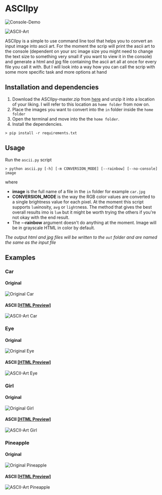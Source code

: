 # ASCIIpy
![Console-Demo](https://raw.githubusercontent.com/ElCap1tan/ASCIIpy/master/out/examples/demo.gif)

![ASCII-Art](https://raw.githubusercontent.com/ElCap1tan/ASCIIpy/master/out/examples/thefuck_cap.jpg)

ASCIIpy is a simple to use command line tool that helps you to convert an input image into ascii art. For the moment the scrip will print the ascii art to the console (dependent on your src image size you might need to change the text size to something very small if you want to view it in the console) and generate a html and jpg file containing the ascii art all at once for every file you call it with. But I will look into a way how you can call the scrip with some more specific task and more options at hand

## Installation and dependencies
1. Download the ASCIIpy-master.zip from [here](https://github.com/ElCap1tan/ASCIIpy/archive/master.zip) and unzip it into a location of your liking. I will refer to this location as ```home folder``` from now on.
2. Place the images you want to convert into the ```in``` folder inside the ```home folder```
3. Open the terminal and move into the the ```home folder```.
4. Install the dependencies.
```
> pip install -r requirements.txt
```
## Usage
Run the ```ascii.py``` script 
```
> python ascii.py [-h] [-m CONVERSION_MODE] [--rainbow] [--no-console] image
```
where
* **image** is the full name of a file in the ```in``` folder for example ```car.jpg```
* **CONVERSION_MODE** is the way the RGB color values are converted to a single brightness value for each pixel. At the moment this script supports ```lum```inosity, ```avg``` or ```light```ness. The method that gives the best overall results imo is ```lum``` but it might be worth trying the others if you're not okay with the end result.
* The **--rainbow** argument doesn't do anything at the moment. Image will be in grayscale HTML in color by default.

*The output html and jpg files will be written to the ```out``` folder and are named the same as the input file*

## Examples
### Car
#### Original
![Original Car](https://raw.githubusercontent.com/ElCap1tan/ASCIIpy/master/in/car.jpg)
#### ASCII [[HTML Preview]](http://htmlpreview.github.io/?https://github.com/ElCap1tan/ASCIIpy/blob/master/out/examples/car.html)
![ASCII-Art Car](https://raw.githubusercontent.com/ElCap1tan/ASCIIpy/master/out/examples/car.jpg)
### Eye
#### Original
![Original Eye](https://raw.githubusercontent.com/ElCap1tan/ASCIIpy/master/in/eye.jpg)
#### ASCII [[HTML Preview]](http://htmlpreview.github.io/?https://github.com/ElCap1tan/ASCIIpy/blob/master/out/examples/eye.html)
![ASCII-Art Eye](https://raw.githubusercontent.com/ElCap1tan/ASCIIpy/master/out/examples/eye.jpg)
### Girl
#### Original
![Original Girl](https://raw.githubusercontent.com/ElCap1tan/ASCIIpy/master/in/girl.jpg)
#### ASCII [[HTML Preview]](http://htmlpreview.github.io/?https://github.com/ElCap1tan/ASCIIpy/blob/master/out/examples/girl.html)
![ASCII-Art Girl](https://raw.githubusercontent.com/ElCap1tan/ASCIIpy/master/out/examples/girl.jpg)
### Pineapple
#### Original
![Original Pineapple](https://raw.githubusercontent.com/ElCap1tan/ASCIIpy/master/in/pineapple.jpg)
#### ASCII [[HTML Preview]](http://htmlpreview.github.io/?https://github.com/ElCap1tan/ASCIIpy/blob/master/out/examples/pineapple.html)
![ASCII-Art Pineapple](https://raw.githubusercontent.com/ElCap1tan/ASCIIpy/master/out/examples/pineapple.jpg)
